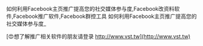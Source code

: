 如何利用Facebook主页推广提高您的社交媒体参与度,Facebook改资料软件,Facebook推广软件,Facebook群控工具
如何利用Facebook主页推广提高您的社交媒体参与度_

[😍想了解推广相关软件的朋友请登录 http://www.vst.tw](http://www.vst.tw)



